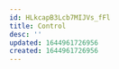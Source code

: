 ```yaml
---
id: HLkcapB3Lcb7MIJVs_fFl
title: Control
desc: ''
updated: 1644961726956
created: 1644961726956
---
```


